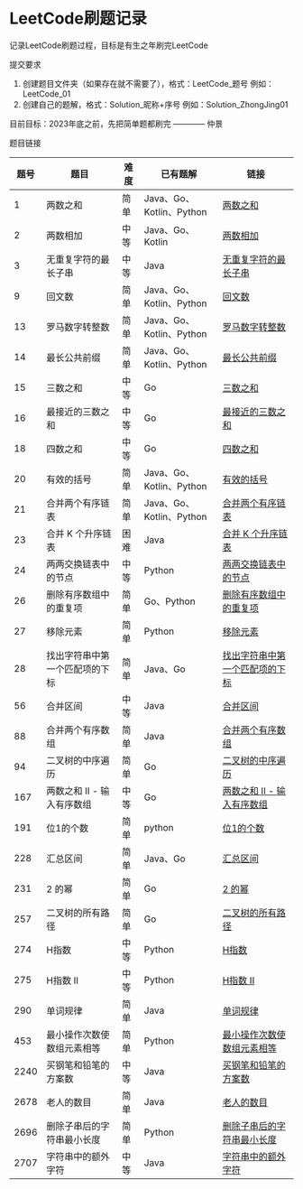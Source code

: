 # LeetCode刷题记录

记录LeetCode刷题过程，目标是有生之年刷完LeetCode

提交要求

1. 创建题目文件夹（如果存在就不需要了），格式：LeetCode_题号 例如：LeetCode_01
2. 创建自己的题解，格式：Solution_昵称+序号 例如：Solution_ZhongJing01

目前目标：2023年底之前，先把简单题都刷完 ———— 仲景

题目链接

| 题号   | 题目               | 难度 | 已有题解                  | 链接                                  |
|------|------------------|----|-----------------------|-------------------------------------|
| 1    | 两数之和             | 简单 | Java、Go、Kotlin、Python | [两数之和](./LeetCode_01)               |
| 2    | 两数相加             | 中等 | Java、Go、Kotlin        | [两数相加](./LeetCode_02)               |
| 3    | 无重复字符的最长子串       | 中等 | Java                  | [无重复字符的最长子串](./LeetCode_03)         |
| 9    | 回文数              | 简单 | Java、Go、Kotlin、Python | [回文数](./LeetCode_09       )         |
| 13   | 罗马数字转整数          | 简单 | Java、Go、Kotlin、Python | [罗马数字转整数](./LeetCode_13    )        |
| 14   | 最长公共前缀           | 简单 | Java、Go、Kotlin、Python | [最长公共前缀](./LeetCode_14      )       |
| 15   | 三数之和             | 中等 | Go                    | [三数之和](./LeetCode_15         )      |
| 16   | 最接近的三数之和         | 中等 | Go                    | [最接近的三数之和](./LeetCode_16      )     |
| 18   | 四数之和             | 中等 | Go                    | [四数之和](./LeetCode_18         )      |
| 20   | 有效的括号            | 简单 | Java、Go、Kotlin、Python | [有效的括号](./LeetCode_20         )     |
| 21   | 合并两个有序链表         | 简单 | Java、Go、Kotlin、Python | [合并两个有序链表](./LeetCode_21       )    |
| 23   | 合并 K 个升序链表       | 困难 | Java                  | [合并 K 个升序链表](./LeetCode_23     )    |
| 24   | 两两交换链表中的节点       | 中等 | Python                | [两两交换链表中的节点](./LeetCode_24      )   |
| 26   | 删除有序数组中的重复项      | 简单 | Go、Python             | [删除有序数组中的重复项](./LeetCode_26      )  |
| 27   | 移除元素             | 简单 | Python                | [移除元素](./LeetCode_27              ) |
| 28   | 找出字符串中第一个匹配项的下标  | 简单 | Java、Go               | [找出字符串中第一个匹配项的下标](./LeetCode_28   ) |
| 56   | 合并区间             | 中等 | Java                  | [合并区间](./LeetCode_56              ) |
| 88   | 合并两个有序数组         | 简单 | Java                  | [合并两个有序数组](./LeetCode_88          ) |
| 94   | 二叉树的中序遍历         | 简单 | Go                    | [二叉树的中序遍历](./LeetCode_94          ) |
| 167  | 两数之和 II - 输入有序数组 | 中等 | Go                    | [两数之和 II - 输入有序数组](./LeetCode_167 ) |
| 191  | 位1的个数            | 简单 | python                | [位1的个数](./LeetCode_191          )   |
| 228  | 汇总区间             | 简单 | Java、Go               | [汇总区间](./LeetCode_228             ) |
| 231  | 2 的幂             | 简单 | Go                    | [2 的幂 ](./LeetCode_231            ) |
| 257  | 二叉树的所有路径         | 简单 | Go                    | [二叉树的所有路径](./LeetCode_257         ) |
| 274  | H指数              | 中等 | Python                | [H指数](./LeetCode_274 )              |
| 275  | H指数 II           | 中等 | Python                | [H指数 II](./LeetCode_275 )           |
| 290  | 单词规律             | 简单 | Java                  | [单词规律](./LeetCode_290)              |
| 453  | 最小操作次数使数组元素相等    | 简单 | Python                | [最小操作次数使数组元素相等](./LeetCode_453)     |
| 2240 | 买钢笔和铅笔的方案数       | 中等 | Java                  | [买钢笔和铅笔的方案数](./LeetCode_2240)       |
| 2678 | 老人的数目            | 简单 | Java                  | [老人的数目](./LeetCode_2678         )   |
| 2696 | 删除子串后的字符串最小长度    | 简单 | Python                | [删除子串后的字符串最小长度](./LeetCode_2696)    |
| 2707 | 字符串中的额外字符        | 中等 | Java                  | [字符串中的额外字符](./LeetCode_2707)        |